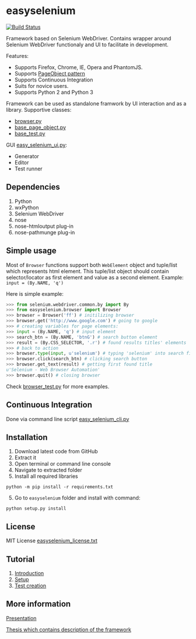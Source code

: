 easyselenium
============

[![Build Status](https://travis-ci.org/kirillstrelkov/easyselenium.svg?branch=master)](https://travis-ci.org/kirillstrelkov/easyselenium)

Framework based on Selenium WebDriver. Contains wrapper around Selenium WebDriver functionaly and UI to facilitate in development.

Features:
* Supports Firefox, Chrome, IE, Opera and PhantomJS.
* Supports [PageObject pattern](https://code.google.com/p/selenium/wiki/PageObjects)
* Supports Continuous Integration
* Suits for novice users.
* Supports Python 2 and Python 3

Framework can be used as standalone framwork by UI interaction and as a library.
Supportive classes:
* [browser.py](/easyselenium/browser.py)
* [base_page_object.py](/easyselenium/base_page_object.py)
* [base_test.py](/easyselenium/base_test.py)

GUI [easy_selenium_ui.py](/easyselenium/scripts/easy_selenium_ui.py):
* Generator
* Editor
* Test runner

Dependencies
------------
1. Python
2. wxPython
3. Selenium WebDriver
4. nose
 1. nose-htmloutput plug-in
 2. nose-pathmunge plug-in

Simple usage
-----
Most of `Browser` functions support both `WebElement` object and tuple/list which represents html element. This tuple/list object should contain selector/locator as first element and value as a second element. Example: `input = (By.NAME, 'q')`

Here is simple example: 
```python
>>> from selenium.webdriver.common.by import By
>>> from easyselenium.browser import Browser
>>> browser = Browser('ff') # initilizing browser
>>> browser.get('http://www.google.com') # going to google
>>> # creating variables for page elements:
>>> input = (By.NAME, 'q') # input element
>>> search_btn = (By.NAME, 'btnG') # search button element
>>> result = (By.CSS_SELECTOR, '.r') # found results titles' elements
>>> # back to action
>>> browser.type(input, u'selenium') # typing 'selenium' into search field
>>> browser.click(search_btn) # clicking search button
>>> browser.get_text(result) # getting first found title
u'Selenium - Web Browser Automation'
>>> browser.quit() # closing browser
```

Check [browser_test.py](/easyselenium/test/browser_test.py) for more examples.

Continuous Integration
----------------------
Done via command line script [easy_selenium_cli.py](/easyselenium/scripts/easy_selenium_cli.py)

Installation
------------
1. Download latest code from GitHub
2. Extract it
3. Open terminal or command line console
4. Navigate to extracted folder
5. Install all required libraries
```shell
python -m pip install -r requirements.txt
```
5. Go to `easyselenium` folder and install with command:
```shell
python setup.py install
```

License
-------
MIT License [easyselenium_license.txt](/easyselenium/licenses/easyselenium_license.txt)

Tutorial
--------
1. [Introduction](https://kirillstrelkov.blogspot.de/2016/03/test-automation-with-selenium-webdriver.html)
2. [Setup](https://kirillstrelkov.blogspot.de/2016/03/test-automation-with-selenium-webdriver_28.html)
3. [Test creation](https://kirillstrelkov.blogspot.de/2016/03/test-automation-tutorial-with-selenium.html)

More information
----------------
[Presentation](https://www.dropbox.com/s/4y877giru9qwx3b/present_Kirill_Strelkov.pdf?dl=0)

[Thesis which contains description of the framework](https://www.dropbox.com/s/l65o69wvzjf1bue/Kirill_Strelkov_073639_BAK.pdf?dl=0)
